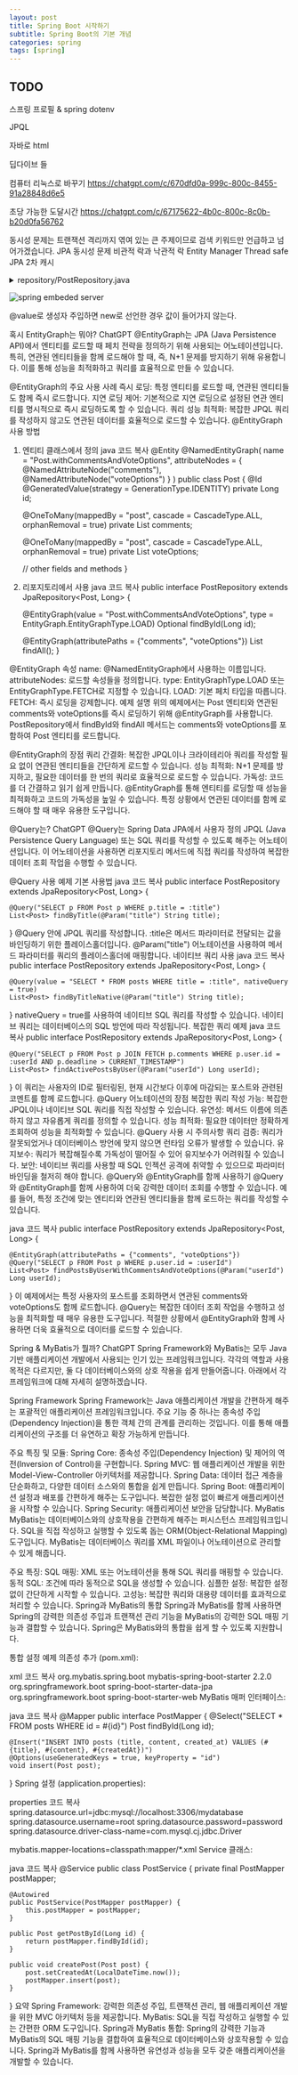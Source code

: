 ```yaml
---
layout: post
title: Spring Boot 시작하기
subtitle: Spring Boot의 기본 개념
categories: spring
tags: [spring]
---
```



## TODO

스프링 프로필 & spring dotenv

JPQL

자바로 html

딥다이브 들

컴퓨터 리눅스로 바꾸기
https://chatgpt.com/c/670dfd0a-999c-800c-8455-91a28848d6e5

초당 가능한 도달시간
https://chatgpt.com/c/67175622-4b0c-800c-8c0b-b20d0fa56762
















동시성 문제는 트랜잭션 격리까지 엮여 있는 큰 주제이므로 검색 키워드만 언급하고 넘어가겠습니다.
JPA 동시성 문제
비관적 락과 낙관적 락
Entity Manager Thread safe
JPA 2차 캐시


<details>
  <summary>repository/PostRepository.java</summary>
  <div markdown="1">
  
  ```java
    package com.example.myapp.repository;

    import com.example.myapp.model.Post;
    import org.springframework.data.jpa.repository.JpaRepository;
    import org.springframework.stereotype.Repository;

    @Repository
    public interface PostRepository extends JpaRepository<Post, Long> {
    }

  ```

  </div>
</details>

![spring embeded server]({{site.url}}/PostImages/2024-06-18-spring_boot_intro/1.png)



@value로 생성자 주입하면 new로 선언한 경우 값이 들어가지 않는다.


혹시 EntityGraph는 뭐야?
ChatGPT
@EntityGraph는 JPA (Java Persistence API)에서 엔티티를 로드할 때 페치 전략을 정의하기 위해 사용되는 어노테이션입니다. 특히, 연관된 엔티티들을 함께 로드해야 할 때, 즉, N+1 문제를 방지하기 위해 유용합니다. 이를 통해 성능을 최적화하고 쿼리를 효율적으로 만들 수 있습니다.

@EntityGraph의 주요 사용 사례
즉시 로딩: 특정 엔티티를 로드할 때, 연관된 엔티티들도 함께 즉시 로드합니다.
지연 로딩 제어: 기본적으로 지연 로딩으로 설정된 연관 엔티티를 명시적으로 즉시 로딩하도록 할 수 있습니다.
쿼리 성능 최적화: 복잡한 JPQL 쿼리를 작성하지 않고도 연관된 데이터를 효율적으로 로드할 수 있습니다.
@EntityGraph 사용 방법
1. 엔티티 클래스에서 정의
java
코드 복사
@Entity
@NamedEntityGraph(
    name = "Post.withCommentsAndVoteOptions",
    attributeNodes = {
        @NamedAttributeNode("comments"),
        @NamedAttributeNode("voteOptions")
    }
)
public class Post {
    @Id
    @GeneratedValue(strategy = GenerationType.IDENTITY)
    private Long id;

    @OneToMany(mappedBy = "post", cascade = CascadeType.ALL, orphanRemoval = true)
    private List<Comment> comments;

    @OneToMany(mappedBy = "post", cascade = CascadeType.ALL, orphanRemoval = true)
    private List<VoteOption> voteOptions;

    // other fields and methods
}
1. 리포지토리에서 사용
java
코드 복사
public interface PostRepository extends JpaRepository<Post, Long> {

    @EntityGraph(value = "Post.withCommentsAndVoteOptions", type = EntityGraph.EntityGraphType.LOAD)
    Optional<Post> findById(Long id);

    @EntityGraph(attributePaths = {"comments", "voteOptions"})
    List<Post> findAll();
}


@EntityGraph 속성
name: @NamedEntityGraph에서 사용하는 이름입니다.
attributeNodes: 로드할 속성들을 정의합니다.
type: EntityGraphType.LOAD 또는 EntityGraphType.FETCH로 지정할 수 있습니다.
LOAD: 기본 페치 타입을 따릅니다.
FETCH: 즉시 로딩을 강제합니다.
예제 설명
위의 예제에서는 Post 엔티티와 연관된 comments와 voteOptions를 즉시 로딩하기 위해 @EntityGraph를 사용합니다. PostRepository에서 findById와 findAll 메서드는 comments와 voteOptions를 포함하여 Post 엔티티를 로드합니다.

@EntityGraph의 장점
쿼리 간결화: 복잡한 JPQL이나 크라이테리아 쿼리를 작성할 필요 없이 연관된 엔티티들을 간단하게 로드할 수 있습니다.
성능 최적화: N+1 문제를 방지하고, 필요한 데이터를 한 번의 쿼리로 효율적으로 로드할 수 있습니다.
가독성: 코드를 더 간결하고 읽기 쉽게 만듭니다.
@EntityGraph를 통해 엔티티를 로딩할 때 성능을 최적화하고 코드의 가독성을 높일 수 있습니다. 특정 상황에서 연관된 데이터를 함께 로드해야 할 때 매우 유용한 도구입니다.

@Query는?
ChatGPT
@Query는 Spring Data JPA에서 사용자 정의 JPQL (Java Persistence Query Language) 또는 SQL 쿼리를 작성할 수 있도록 해주는 어노테이션입니다. 이 어노테이션을 사용하면 리포지토리 메서드에 직접 쿼리를 작성하여 복잡한 데이터 조회 작업을 수행할 수 있습니다.

@Query 사용 예제
기본 사용법
java
코드 복사
public interface PostRepository extends JpaRepository<Post, Long> {

    @Query("SELECT p FROM Post p WHERE p.title = :title")
    List<Post> findByTitle(@Param("title") String title);
}
@Query 안에 JPQL 쿼리를 작성합니다.
:title은 메서드 파라미터로 전달되는 값을 바인딩하기 위한 플레이스홀더입니다.
@Param("title") 어노테이션을 사용하여 메서드 파라미터를 쿼리의 플레이스홀더에 매핑합니다.
네이티브 쿼리 사용
java
코드 복사
public interface PostRepository extends JpaRepository<Post, Long> {

    @Query(value = "SELECT * FROM posts WHERE title = :title", nativeQuery = true)
    List<Post> findByTitleNative(@Param("title") String title);
}
nativeQuery = true를 사용하여 네이티브 SQL 쿼리를 작성할 수 있습니다.
네이티브 쿼리는 데이터베이스의 SQL 방언에 따라 작성됩니다.
복잡한 쿼리 예제
java
코드 복사
public interface PostRepository extends JpaRepository<Post, Long> {

    @Query("SELECT p FROM Post p JOIN FETCH p.comments WHERE p.user.id = :userId AND p.deadline > CURRENT_TIMESTAMP")
    List<Post> findActivePostsByUser(@Param("userId") Long userId);
}
이 쿼리는 사용자의 ID로 필터링된, 현재 시간보다 이후에 마감되는 포스트와 관련된 코멘트를 함께 로드합니다.
@Query 어노테이션의 장점
복잡한 쿼리 작성 가능: 복잡한 JPQL이나 네이티브 SQL 쿼리를 직접 작성할 수 있습니다.
유연성: 메서드 이름에 의존하지 않고 자유롭게 쿼리를 정의할 수 있습니다.
성능 최적화: 필요한 데이터만 정확하게 조회하여 성능을 최적화할 수 있습니다.
@Query 사용 시 주의사항
쿼리 검증: 쿼리가 잘못되었거나 데이터베이스 방언에 맞지 않으면 런타임 오류가 발생할 수 있습니다.
유지보수: 쿼리가 복잡해질수록 가독성이 떨어질 수 있어 유지보수가 어려워질 수 있습니다.
보안: 네이티브 쿼리를 사용할 때 SQL 인젝션 공격에 취약할 수 있으므로 파라미터 바인딩을 철저히 해야 합니다.
@Query와 @EntityGraph를 함께 사용하기
@Query와 @EntityGraph를 함께 사용하여 더욱 강력한 데이터 조회를 수행할 수 있습니다. 예를 들어, 특정 조건에 맞는 엔티티와 연관된 엔티티들을 함께 로드하는 쿼리를 작성할 수 있습니다.

java
코드 복사
public interface PostRepository extends JpaRepository<Post, Long> {

    @EntityGraph(attributePaths = {"comments", "voteOptions"})
    @Query("SELECT p FROM Post p WHERE p.user.id = :userId")
    List<Post> findPostsByUserWithCommentsAndVoteOptions(@Param("userId") Long userId);
}
이 예제에서는 특정 사용자의 포스트를 조회하면서 연관된 comments와 voteOptions도 함께 로드합니다.
@Query는 복잡한 데이터 조회 작업을 수행하고 성능을 최적화할 때 매우 유용한 도구입니다. 적절한 상황에서 @EntityGraph와 함께 사용하면 더욱 효율적으로 데이터를 로드할 수 있습니다.

Spring & MyBatis가 뭘까?
ChatGPT
Spring Framework와 MyBatis는 모두 Java 기반 애플리케이션 개발에서 사용되는 인기 있는 프레임워크입니다. 각각의 역할과 사용 목적은 다르지만, 둘 다 데이터베이스와의 상호 작용을 쉽게 만들어줍니다. 아래에서 각 프레임워크에 대해 자세히 설명하겠습니다.

Spring Framework
Spring Framework는 Java 애플리케이션 개발을 간편하게 해주는 포괄적인 애플리케이션 프레임워크입니다. 주요 기능 중 하나는 종속성 주입(Dependency Injection)을 통한 객체 간의 관계를 관리하는 것입니다. 이를 통해 애플리케이션의 구조를 더 유연하고 확장 가능하게 만듭니다.

주요 특징 및 모듈:
Spring Core: 종속성 주입(Dependency Injection) 및 제어의 역전(Inversion of Control)을 구현합니다.
Spring MVC: 웹 애플리케이션 개발을 위한 Model-View-Controller 아키텍처를 제공합니다.
Spring Data: 데이터 접근 계층을 단순화하고, 다양한 데이터 소스와의 통합을 쉽게 만듭니다.
Spring Boot: 애플리케이션 설정과 배포를 간편하게 해주는 도구입니다. 복잡한 설정 없이 빠르게 애플리케이션을 시작할 수 있습니다.
Spring Security: 애플리케이션 보안을 담당합니다.
MyBatis
MyBatis는 데이터베이스와의 상호작용을 간편하게 해주는 퍼시스턴스 프레임워크입니다. SQL을 직접 작성하고 실행할 수 있도록 돕는 ORM(Object-Relational Mapping) 도구입니다. MyBatis는 데이터베이스 쿼리를 XML 파일이나 어노테이션으로 관리할 수 있게 해줍니다.

주요 특징:
SQL 매핑: XML 또는 어노테이션을 통해 SQL 쿼리를 매핑할 수 있습니다.
동적 SQL: 조건에 따라 동적으로 SQL을 생성할 수 있습니다.
심플한 설정: 복잡한 설정 없이 간단하게 시작할 수 있습니다.
고성능: 복잡한 쿼리와 대용량 데이터를 효과적으로 처리할 수 있습니다.
Spring과 MyBatis의 통합
Spring과 MyBatis를 함께 사용하면 Spring의 강력한 의존성 주입과 트랜잭션 관리 기능을 MyBatis의 강력한 SQL 매핑 기능과 결합할 수 있습니다. Spring은 MyBatis와의 통합을 쉽게 할 수 있도록 지원합니다.

통합 설정 예제
의존성 추가 (pom.xml):

xml
코드 복사
<dependency>
    <groupId>org.mybatis.spring.boot</groupId>
    <artifactId>mybatis-spring-boot-starter</artifactId>
    <version>2.2.0</version>
</dependency>
<dependency>
    <groupId>org.springframework.boot</groupId>
    <artifactId>spring-boot-starter-data-jpa</artifactId>
</dependency>
<dependency>
    <groupId>org.springframework.boot</groupId>
    <artifactId>spring-boot-starter-web</artifactId>
</dependency>
MyBatis 매퍼 인터페이스:

java
코드 복사
@Mapper
public interface PostMapper {
    @Select("SELECT * FROM posts WHERE id = #{id}")
    Post findById(Long id);

    @Insert("INSERT INTO posts (title, content, created_at) VALUES (#{title}, #{content}, #{createdAt})")
    @Options(useGeneratedKeys = true, keyProperty = "id")
    void insert(Post post);
}
Spring 설정 (application.properties):

properties
코드 복사
spring.datasource.url=jdbc:mysql://localhost:3306/mydatabase
spring.datasource.username=root
spring.datasource.password=password
spring.datasource.driver-class-name=com.mysql.cj.jdbc.Driver

mybatis.mapper-locations=classpath:mapper/*.xml
Service 클래스:

java
코드 복사
@Service
public class PostService {
    private final PostMapper postMapper;

    @Autowired
    public PostService(PostMapper postMapper) {
        this.postMapper = postMapper;
    }

    public Post getPostById(Long id) {
        return postMapper.findById(id);
    }

    public void createPost(Post post) {
        post.setCreatedAt(LocalDateTime.now());
        postMapper.insert(post);
    }
}
요약
Spring Framework: 강력한 의존성 주입, 트랜잭션 관리, 웹 애플리케이션 개발을 위한 MVC 아키텍처 등을 제공합니다.
MyBatis: SQL을 직접 작성하고 실행할 수 있는 간편한 ORM 도구입니다.
Spring과 MyBatis 통합: Spring의 강력한 기능과 MyBatis의 SQL 매핑 기능을 결합하여 효율적으로 데이터베이스와 상호작용할 수 있습니다.
Spring과 MyBatis를 함께 사용하면 유연성과 성능을 모두 갖춘 애플리케이션을 개발할 수 있습니다.